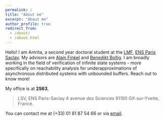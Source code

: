```yaml
---
permalink: /
title: "About me"
excerpt: "About me"
author_profile: true
redirect_from: 
  - /about/
  - /about.html
---
```


Hello! I am Amrita, a second year doctoral student at the [LMF](https://lmf.cnrs.fr/), [ENS Paris Saclay](https://ens-paris-saclay.fr/en). My advisors are [Alain Finkel](http://www.lsv.fr/~finkel/) and [Benedikt Bollig](https://www.benedikt-bollig.org/). I am broadly working in the field of verification of infinite state systems - more specifically on reachability analysis for underapproximations of asynchronous distributed systems with unbounded buffers. Reach out to know more! 

My office is at **2S63**,
>LSV, ENS Paris-Saclay
>4 avenue des Sciences
>91190 Gif-sur-Yvette, France. 

You can contact me at (+33) 01 81 87 54 66 or via [email](mailto:asuresh@lsv.fr).
